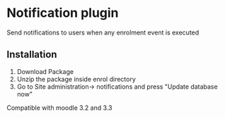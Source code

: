 # Notification plugin

Send notifications to users when any enrolment event is executed

## Installation

1. Download Package 
2. Unzip the package inside enrol directory
4. Go to Site administration-> notifications and press "Update database now"

Compatible with moodle 3.2 and 3.3